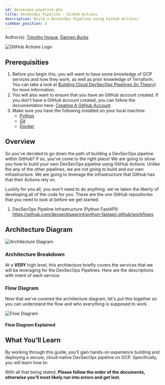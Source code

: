 ```yaml
---
id: devsecops-pipeline-gha
title: DevSecOps Pipeline - GitHub Actions
description: Build a DevSecOps Pipeline using GitHub Actions!
sidebar_position: 3
---
```


Author(s): [Timothy Hogue], [Damien Burks]

![GitHub Actions Logo](/img/projects/devsecops-pipeline-gha/gha_logo.svg)

## Prerequisities

1. Before you begin this, you will want to have some knowledge of GCP services and how they work, as well as prior knowledge of Terraform. You can take a look at [Building Cloud DevSecOps Pipelines (In Theory)](../../blueprint/implementing-cloud-devsecops.md#other-infrastructure-as-code-iac-languages) for more information.
1. You will also want to ensure that you have an GitHub account created. If you don't have a GitHub account created, you can follow the documentation here: [Creating A GitHub Account](https://docs.github.com/en/get-started/start-your-journey/creating-an-account-on-github)
1. Make sure you have the following installed on your local machine:
   - [Python](https://www.python.org/downloads/)
   - [Git](https://git-scm.com/downloads)
   - [Docker](https://docs.docker.com/engine/install/)

## Overview

So you've decided to go down the path of building a DevSecOps pipeline within GitHub? If so, you've come to the right place! We are going to show you how to build your own DevSecOps pipeline using GitHub Actions. Unlike the any of the other pipelines, we are not going to build and our own infrastructure. We are going to leverage the infrastructure that GitHub has that their Actions rely on.

Luckily for you all, you won't need to do anything. we've taken the liberty of developing all of the code for you. These are the _one_ GitHub repositories that you need to look at before we get started:

1. DevSecOps Pipeline Infrastructure (Python FastAPI): https://github.com/devsecblueprint/python-fastapi/.github/workflows

## Architecture Diagram

![Architecture Diagram](/img/projects/devsecops-pipeline-gha/architecture.drawio.svg)

### Architecture Breakdown

At a **VERY** high level, this architecture briefly covers the services that we will be leveraging for the DevSecOps Pipelines. Here are the descriptions with intent of each service:

### Flow Diagram

Now that we've covered the architecture diagram, let's put this together so you can understand the flow and who everything is supposed to work.

![Flow Diagram](/img/projects/devsecops-pipeline-gha/flow.drawio.svg)

#### Flow Diagram Explained

## What You’ll Learn

By working through this guide, you’ll gain hands-on experience building and deploying a secure, cloud-native DevSecOps pipeline on GCP. Specifically, you will learn how to:

With all that being stated, **Please follow the order of the documents, otherwise you'll most likely run into errors and get lost.**

[Damien Burks]: https://www.youtube.com/@damienjburks
[Timothy Hogue]: https://www.linkedin.com/in/timothy-hogue-2b2722230/
